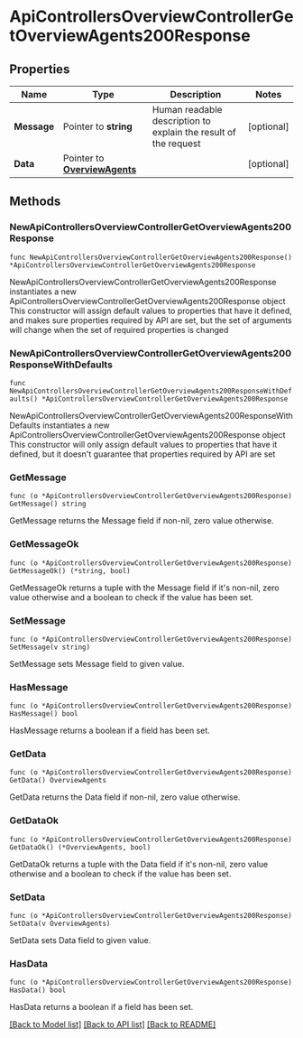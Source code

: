 # ApiControllersOverviewControllerGetOverviewAgents200Response

## Properties

Name | Type | Description | Notes
------------ | ------------- | ------------- | -------------
**Message** | Pointer to **string** | Human readable description to explain the result of the request | [optional] 
**Data** | Pointer to [**OverviewAgents**](OverviewAgents.md) |  | [optional] 

## Methods

### NewApiControllersOverviewControllerGetOverviewAgents200Response

`func NewApiControllersOverviewControllerGetOverviewAgents200Response() *ApiControllersOverviewControllerGetOverviewAgents200Response`

NewApiControllersOverviewControllerGetOverviewAgents200Response instantiates a new ApiControllersOverviewControllerGetOverviewAgents200Response object
This constructor will assign default values to properties that have it defined,
and makes sure properties required by API are set, but the set of arguments
will change when the set of required properties is changed

### NewApiControllersOverviewControllerGetOverviewAgents200ResponseWithDefaults

`func NewApiControllersOverviewControllerGetOverviewAgents200ResponseWithDefaults() *ApiControllersOverviewControllerGetOverviewAgents200Response`

NewApiControllersOverviewControllerGetOverviewAgents200ResponseWithDefaults instantiates a new ApiControllersOverviewControllerGetOverviewAgents200Response object
This constructor will only assign default values to properties that have it defined,
but it doesn't guarantee that properties required by API are set

### GetMessage

`func (o *ApiControllersOverviewControllerGetOverviewAgents200Response) GetMessage() string`

GetMessage returns the Message field if non-nil, zero value otherwise.

### GetMessageOk

`func (o *ApiControllersOverviewControllerGetOverviewAgents200Response) GetMessageOk() (*string, bool)`

GetMessageOk returns a tuple with the Message field if it's non-nil, zero value otherwise
and a boolean to check if the value has been set.

### SetMessage

`func (o *ApiControllersOverviewControllerGetOverviewAgents200Response) SetMessage(v string)`

SetMessage sets Message field to given value.

### HasMessage

`func (o *ApiControllersOverviewControllerGetOverviewAgents200Response) HasMessage() bool`

HasMessage returns a boolean if a field has been set.

### GetData

`func (o *ApiControllersOverviewControllerGetOverviewAgents200Response) GetData() OverviewAgents`

GetData returns the Data field if non-nil, zero value otherwise.

### GetDataOk

`func (o *ApiControllersOverviewControllerGetOverviewAgents200Response) GetDataOk() (*OverviewAgents, bool)`

GetDataOk returns a tuple with the Data field if it's non-nil, zero value otherwise
and a boolean to check if the value has been set.

### SetData

`func (o *ApiControllersOverviewControllerGetOverviewAgents200Response) SetData(v OverviewAgents)`

SetData sets Data field to given value.

### HasData

`func (o *ApiControllersOverviewControllerGetOverviewAgents200Response) HasData() bool`

HasData returns a boolean if a field has been set.


[[Back to Model list]](../README.md#documentation-for-models) [[Back to API list]](../README.md#documentation-for-api-endpoints) [[Back to README]](../README.md)


